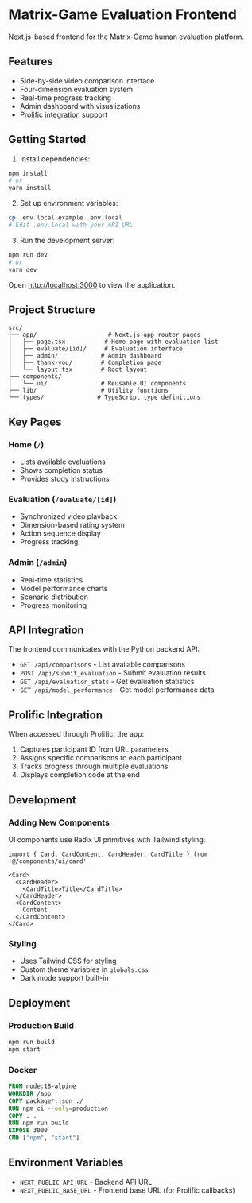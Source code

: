 # Matrix-Game Evaluation Frontend

Next.js-based frontend for the Matrix-Game human evaluation platform.

## Features

- Side-by-side video comparison interface
- Four-dimension evaluation system
- Real-time progress tracking
- Admin dashboard with visualizations
- Prolific integration support

## Getting Started

1. Install dependencies:
```bash
npm install
# or
yarn install
```

2. Set up environment variables:
```bash
cp .env.local.example .env.local
# Edit .env.local with your API URL
```

3. Run the development server:
```bash
npm run dev
# or
yarn dev
```

Open [http://localhost:3000](http://localhost:3000) to view the application.

## Project Structure

```
src/
├── app/                    # Next.js app router pages
│   ├── page.tsx           # Home page with evaluation list
│   ├── evaluate/[id]/     # Evaluation interface
│   ├── admin/            # Admin dashboard
│   ├── thank-you/        # Completion page
│   └── layout.tsx        # Root layout
├── components/           
│   └── ui/               # Reusable UI components
├── lib/                  # Utility functions
└── types/               # TypeScript type definitions
```

## Key Pages

### Home (`/`)
- Lists available evaluations
- Shows completion status
- Provides study instructions

### Evaluation (`/evaluate/[id]`)
- Synchronized video playback
- Dimension-based rating system
- Action sequence display
- Progress tracking

### Admin (`/admin`)
- Real-time statistics
- Model performance charts
- Scenario distribution
- Progress monitoring

## API Integration

The frontend communicates with the Python backend API:

- `GET /api/comparisons` - List available comparisons
- `POST /api/submit_evaluation` - Submit evaluation results
- `GET /api/evaluation_stats` - Get evaluation statistics
- `GET /api/model_performance` - Get model performance data

## Prolific Integration

When accessed through Prolific, the app:
1. Captures participant ID from URL parameters
2. Assigns specific comparisons to each participant
3. Tracks progress through multiple evaluations
4. Displays completion code at the end

## Development

### Adding New Components

UI components use Radix UI primitives with Tailwind styling:

```tsx
import { Card, CardContent, CardHeader, CardTitle } from '@/components/ui/card'

<Card>
  <CardHeader>
    <CardTitle>Title</CardTitle>
  </CardHeader>
  <CardContent>
    Content
  </CardContent>
</Card>
```

### Styling

- Uses Tailwind CSS for styling
- Custom theme variables in `globals.css`
- Dark mode support built-in

## Deployment

### Production Build

```bash
npm run build
npm start
```

### Docker

```dockerfile
FROM node:18-alpine
WORKDIR /app
COPY package*.json ./
RUN npm ci --only=production
COPY . .
RUN npm run build
EXPOSE 3000
CMD ["npm", "start"]
```

## Environment Variables

- `NEXT_PUBLIC_API_URL` - Backend API URL
- `NEXT_PUBLIC_BASE_URL` - Frontend base URL (for Prolific callbacks)